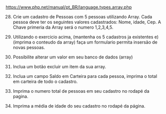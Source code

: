 
https://www.php.net/manual/pt_BR/language.types.array.php

28. Crie um cadastro de Pessoas com 5 pessoas utilizando Array. Cada pessoa deve ter os seguintes valores cadastrados: Nome, idade, Cep. A Chave primeria da Array será o numero 1,2,3,4,5. 

29. Utilizando o exercicio acima, (mantenha os 5 cadastros ja existentes e)(imprima o conteudo da array) faça um formulario permita insersão de novas pessoas.  

30. Possibilite alterar um valor em seu banco de dados (array)

31. Inclua um botão excluir um item da sua array. 

32. Inclua um campo Saldo em Carteira para cada pessoa, imprima o total em carteira de todo o cadastro. 

33. Imprima o numero total de pessoas em seu cadastro no rodapé da pagina. 

34. Imprima a média de idade do seu cadastro no rodapé da página. 


